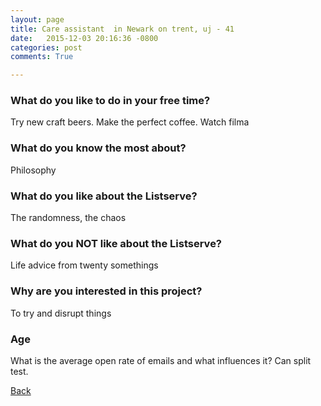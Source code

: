 ```yaml
---
layout: page
title: Care assistant  in Newark on trent, uj - 41
date:   2015-12-03 20:16:36 -0800
categories: post
comments: True

---
```


### What do you like to do in your free time?
<p>Try new craft beers.  Make the perfect coffee.  Watch filma</p>

### What do you know the most about?
<p>Philosophy </p>

### What do you like about the Listserve?
<p>The randomness, the chaos </p>

### What do you NOT like about the Listserve?
<p>Life advice from twenty somethings </p>

### Why are you interested in this project?
<p>To try and disrupt things </p>

### Age
<p>What is the average open rate of emails and what influences it?  Can split test. </p>

[Back][1]

[1]: /home/responders/all